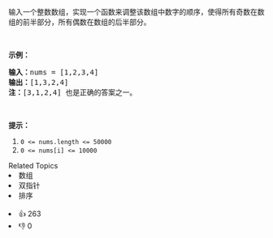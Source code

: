 <p>输入一个整数数组，实现一个函数来调整该数组中数字的顺序，使得所有奇数在数组的前半部分，所有偶数在数组的后半部分。</p>

<p>&nbsp;</p>

<p><strong>示例：</strong></p>

<pre>
<strong>输入：</strong>nums =&nbsp;[1,2,3,4]
<strong>输出：</strong>[1,3,2,4] 
<strong>注：</strong>[3,1,2,4] 也是正确的答案之一。</pre>

<p>&nbsp;</p>

<p><strong>提示：</strong></p>

<ol> 
 <li><code>0 &lt;= nums.length &lt;= 50000</code></li> 
 <li><code>0 &lt;= nums[i] &lt;= 10000</code></li> 
</ol>

<div><div>Related Topics</div><div><li>数组</li><li>双指针</li><li>排序</li></div></div><br><div><li>👍 263</li><li>👎 0</li></div>